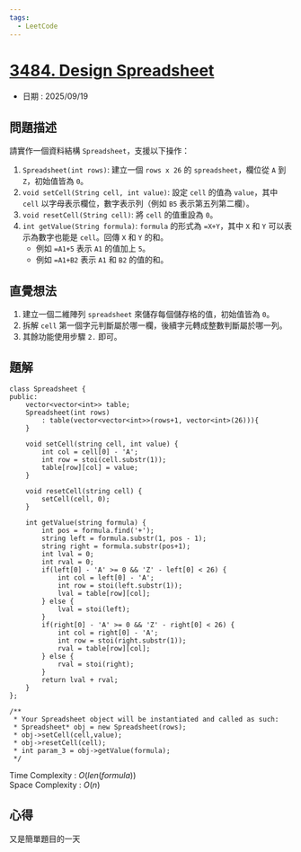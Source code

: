 ```yaml
---
tags:
  - LeetCode
---
```


# [3484. Design Spreadsheet](https://leetcode.com/problems/design-spreadsheet/description/)  

+ 日期 : 2025/09/19  

## 問題描述  

請實作一個資料結構 `Spreadsheet`，支援以下操作：  

1. `Spreadsheet(int rows)`: 建立一個 `rows x 26` 的 `spreadsheet`，欄位從 `A` 到 `Z`，初始值皆為 `0`。  
2. `void setCell(String cell, int value)`: 設定 `cell` 的值為 `value`，其中 `cell` 以字母表示欄位，數字表示列（例如 `B5` 表示第五列第二欄）。  
3. `void resetCell(String cell)`: 將 `cell` 的值重設為 `0`。  
4. `int getValue(String formula)`: `formula` 的形式為 `=X+Y`，其中 `X` 和 `Y` 可以表示為數字也能是 `cell`。回傳 `X` 和 `Y` 的和。  
    + 例如 `=A1+5` 表示 `A1` 的值加上 `5`。  
    + 例如 `=A1+B2` 表示 `A1` 和 `B2` 的值的和。  

## 直覺想法  

1. 建立一個二維陣列 `spreadsheet` 來儲存每個儲存格的值，初始值皆為 `0`。  
2. 拆解 `cell` 第一個字元判斷屬於哪一欄，後續字元轉成整數判斷屬於哪一列。  
3. 其餘功能使用步驟 `2.` 即可。  

## 題解  

```cpp=
class Spreadsheet {
public:
    vector<vector<int>> table;
    Spreadsheet(int rows) 
        : table(vector<vector<int>>(rows+1, vector<int>(26))){
    }
    
    void setCell(string cell, int value) {
        int col = cell[0] - 'A';
        int row = stoi(cell.substr(1));
        table[row][col] = value;
    }
    
    void resetCell(string cell) {
        setCell(cell, 0);
    }
    
    int getValue(string formula) {
        int pos = formula.find('+');
        string left = formula.substr(1, pos - 1);
        string right = formula.substr(pos+1);
        int lval = 0;
        int rval = 0;
        if(left[0] - 'A' >= 0 && 'Z' - left[0] < 26) {
            int col = left[0] - 'A';
            int row = stoi(left.substr(1));
            lval = table[row][col];
        } else {
            lval = stoi(left);
        }
        if(right[0] - 'A' >= 0 && 'Z' - right[0] < 26) {
            int col = right[0] - 'A';
            int row = stoi(right.substr(1));
            rval = table[row][col];
        } else {
            rval = stoi(right);
        }
        return lval + rval;
    }
};

/**
 * Your Spreadsheet object will be instantiated and called as such:
 * Spreadsheet* obj = new Spreadsheet(rows);
 * obj->setCell(cell,value);
 * obj->resetCell(cell);
 * int param_3 = obj->getValue(formula);
 */
```

Time Complexity : $O(len(formula))$  
Space Complexity : $O(n)$  

## 心得  

又是簡單題目的一天  
